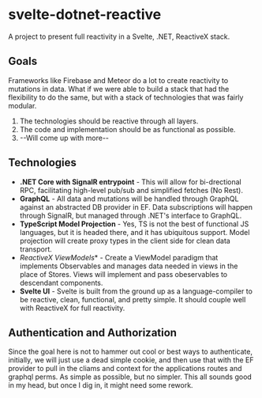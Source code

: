 # svelte-dotnet-reactive
A project to present full reactivity in a Svelte, .NET, ReactiveX stack.

## Goals

Frameworks like Firebase and Meteor do a lot to create reactivity to mutations in data. What if we were able to build a stack that had the flexibility to do the same, but with a stack of technologies that was fairly modular.

1. The technologies should be reactive through all layers.
1. The code and implementation should be as functional as possible.
1. --Will come up with more--
  
## Technologies
  
* **.NET Core with SignalR entrypoint** - This will allow for bi-drectional RPC, facilitating high-level pub/sub and simplified fetches (No Rest).
* **GraphQL** - All data and mutations will be handled through GraphQL against an abstracted DB provider in EF. Data subscriptions will happen through SignalR, but managed through .NET's interface to GraphQL.
* **TypeScript Model Projection** - Yes, TS is not the best of functional JS languages, but it is headed there, and it has ubiquitous support. Model projection will create proxy types in the client side for clean data transport.
* *ReactiveX ViewModels** - Create a ViewModel paradigm that implements Observables and manages data needed in views in the place of Stores. Views will implement and pass obeservables to descendant components.
* **Svelte UI** - Svelte is built from the ground up as a language-compiler to be reactive, clean, functional, and pretty simple. It should couple well with ReactiveX for full reactivity.

## Authentication and Authorization
  
Since the goal here is not to hammer out cool or best ways to authenticate, initially, we will just use a dead simple cookie, and then use that with the EF provider to pull in the cliams and context for the applications routes and graphql perms. As simple as possible, but no simpler. This all sounds good in my head, but once I dig in, it might need some rework.

 
